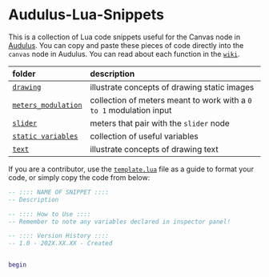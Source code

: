 # Audulus-Lua-Snippets
This is a collection of Lua code snippets useful for the Canvas node in [Audulus](http://audulus.com). You can copy and paste these pieces of code directly into the `canvas` node in Audulus. You can read about each function in the [`wiki`](https://github.com/markalanboyd/Audulus-Lua-Snippets/wiki/Lua-functions-for-the-canvas-node).

folder | description
:-- | :--
[`drawing`](https://github.com/markalanboyd/Audulus-Lua-Snippets/tree/main/drawing) | illustrate concepts of drawing static images
[`meters_modulation`](https://github.com/markalanboyd/Audulus-Lua-Snippets/tree/main/meters_modulation) | collection of meters meant to work with a `0 to 1` modulation input
[`slider`](https://github.com/markalanboyd/Audulus-Lua-Snippets/tree/main/slider) | meters that pair with the `slider` node
[`static variables`](https://github.com/markalanboyd/Audulus-Lua-Snippets/tree/main/static_variables) | collection of useful variables
[`text`](https://github.com/markalanboyd/Audulus-Lua-Snippets/tree/main/text) | illustrate concepts of drawing text

If you are a contributor, use the [`template.lua`](https://github.com/markalanboyd/Audulus-Lua-Snippets/blob/main/template.lua) file as a guide to format your code, or simply copy the code from below:

```lua
-- :::: NAME OF SNIPPET ::::
-- Description

-- :::: How to Use ::::
-- Remember to note any variables declared in inspector panel!

-- :::: Version History ::::
-- 1.0 - 202X.XX.XX - Created


begin
```
